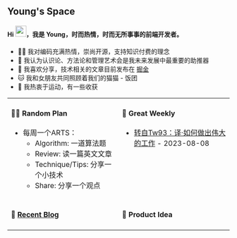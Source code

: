 ## Young's Space

<h4>Hi <img src="https://cdn.jsdelivr.net/gh/MaleWeb/picture/images/techblog/hi.gif" width="25">，我是 Young，时而热情，时而无所事事的前端开发者。</h4>

- 👨‍💻 我对编码充满热情，崇尚开源，支持知识付费的理念
- 🌊 我认为认识论、方法论和管理艺术会是我未来发展中最重要的助推器
- 🎨 我喜欢分享，技术相关的文章目前发布在 [掘金](https://juejin.cn/user/2348212570056430/posts)
- 🐱 我和女朋友共同照顾着我们的猫猫 - 饭团
- 🚴 我热衷于运动，有一些收获

<!-- 表格展现形式借鉴于：https://github.com/tw93 -->
<table width="960px">

<!-- first line -->
<tr>
<td valign="top" width="50%">

#### 🏳️‍🌈 Random Plan

<!-- plan start -->
 - 每周一个ARTS：
   - Algorithm: 一道算法题
   - Review: 读一篇英文文章
   - Technique/Tips: 分享一个小技术
   - Share: 分享一个观点

<!-- plan end -->

</td>

<td valign="top" width="50%">

#### 🎉 Great Weekly

<!-- weekly start -->
* <a href='https://tw93.fun/2023-07-20/great.html' target='_blank'>转自Tw93：译·如何做出伟大的工作</a> - 2023-08-08
<!-- weekly end -->

</td>
</tr>

<!-- second line -->
<tr>
<td valign="top" width="50%">

#### 🌴 <a href="https://juejin.cn/user/2348212570056430/posts" target="_blank">Recent Blog</a>

<!-- blog start -->
<!-- * [第 140 期 - xxxx](https://weekly.tw93.fun/posts/140-xxxx) - 2023-08-06 -->
<!-- * <a href='https://tw93.fun/2023-07-20/great.html' target='_blank'>译·如何做出伟大的工作</a> - 2023-07-20 -->

<!-- blog end -->

</td>

<td valign="top" width="50%">

#### 🍍 Product Idea

<!-- product start -->
<!-- product end -->

</td>
</tr>

</table>
